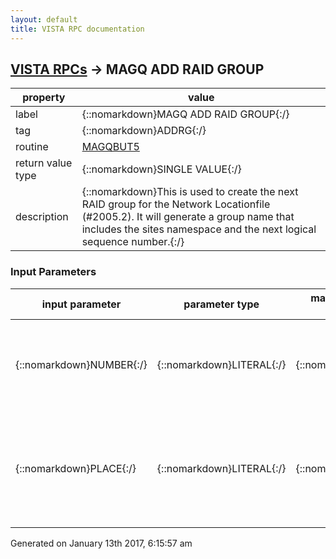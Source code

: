 ```yaml
---
layout: default
title: VISTA RPC documentation
---
```




## [VISTA RPCs](TableOfContent.md) &#8594; MAGQ ADD RAID GROUP 

 property | value 
--- | --- 
 label | {::nomarkdown}MAGQ ADD RAID GROUP{:/}
 tag | {::nomarkdown}ADDRG{:/}
 routine | [MAGQBUT5](http://code.osehra.org/dox/Routine_MAGQBUT5_source.html)
 return value type | {::nomarkdown}SINGLE VALUE{:/}
 description | {::nomarkdown}This is used to create the next RAID group for the Network Locationfile (#2005.2).  It will generate a group name that includes the sites namespace and the next logical sequence number.{:/}

### Input Parameters

| input parameter | parameter type | maximum data length | required | description | 
| --- | --- | --- | --- | --- | 
| {::nomarkdown}NUMBER{:/} | {::nomarkdown}LITERAL{:/} | {::nomarkdown}99{:/} | {::nomarkdown}true{:/} | {::nomarkdown}This value determines the number of RAID groups to be added to the sitesNetwork Location file (#2005.2).{:/} | 
| {::nomarkdown}PLACE{:/} | {::nomarkdown}LITERAL{:/} | {::nomarkdown}99{:/} |  | {::nomarkdown}This is the place value, an entry in the IMAGING SITE PARAMETER (#2006.1)file, for the RAID group entry being defined.{:/} | 




 Generated on January 13th 2017, 6:15:57 am